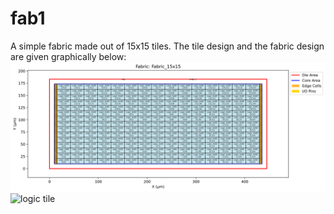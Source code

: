 # fab1 
A simple fabric made out of 15x15 tiles. The tile design and the fabric design are given graphically below:
![logic tile](./fabric_15x15.svg)
![logic tile](./tile_60x4.svg)
